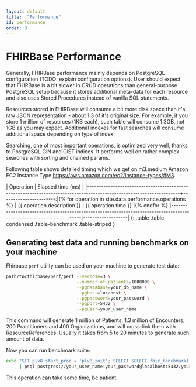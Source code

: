```yaml
---
layout: default
title:  "Performance"
id: performance
order: 3
---
```


# FHIRBase Performance

Generally, FHIRBase performance mainly depends on PostgreSQL
configuration (TODO: explain configuration options). User should
expect that FHIRBase is a bit slower in CRUD operations than
general-purpose PostgreSQL setup because it stores additional
meta-data for each resource and also uses Stored Procedures instead of
vanilla SQL statements.

Resources stored in FHIRBase will consume a bit more disk space than
it's raw JSON representation - about 1.3 of it's original size. For
example, if you store 1 million of resources (1KB each), such table
will consume 1.3GB, not 1GB as you may expect. Additional indexes for
fast searches will consume additional space depending on type of
index.

Searching, one of most important operations, is optimized very well,
thanks to PostgreSQL GiN and GiST indices. It performs well on rather
complex searches with sorting and chained params.

Following table shows detailed timing which we get on m3.medium Amazon
EC2 Instance Type <https://aws.amazon.com/ec2/instance-types/#M3>.

| Operation                                                                                                           | Elapsed time (ms)      |
|---------------------------------------------------------------------------------------------------------------------+-----------------------:|{% for operation in site.data.performance.operations %}
| {{ operation.description }} | {{ operation.time }} |{% endfor %}
|---------------------------------------------------------------------------------------------------------------------|-------------------|
{: .table .table-condensed .table-benchmark .table-striped }

## Generating test data and running benchmarks on your machine

Fhirbase `perf` utility can be used on your machine
to generate test data:

~~~bash
path/to/fhirbase/perf/perf --verbose=3 \
                           --number-of-patients=1000000 \
                           --pgdatabase=your_db_name \
                           --pghost=locahost \
                           --pgpassword=your_password \
                           --pgport=5432 \
                           --pguser=your_user_name
~~~

This command will generate 1 million of Patients, 1.3 million of
Encounters, 200 Practitioners and 400 Organizations, and will
cross-link them with ResourceReferences. Usually it takes from 5 to
20 minutes to generate such amount of data.

Now you can run benchmark suite:

~~~bash
echo "SET plv8.start_proc = 'plv8_init'; SELECT SELECT fhir_benchmark('{}'::json);" \
     | psql postgres://your_user_name:your_password@localhost:5432/your_db_name
~~~

This operation can take some time, be patient.
